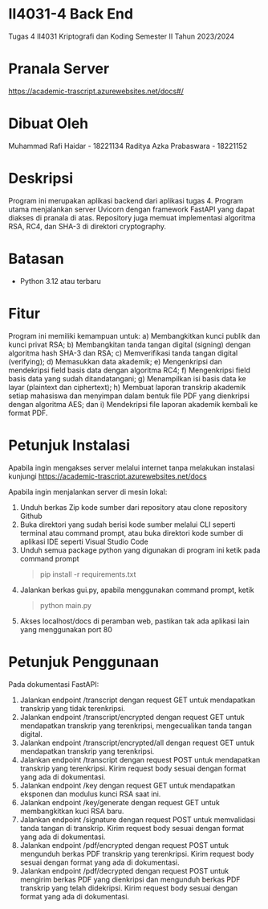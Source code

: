 # II4031-4 Back End
 Tugas 4 II4031 Kriptografi dan Koding Semester II Tahun 2023/2024

# Pranala Server
https://academic-trascript.azurewebsites.net/docs#/

# Dibuat Oleh
Muhammad Rafi Haidar - 18221134
Raditya Azka Prabaswara - 18221152
 
# Deskripsi
Program ini merupakan aplikasi backend dari aplikasi tugas 4. Program utama menjalankan server Uvicorn dengan framework FastAPI yang dapat diakses di pranala di atas.
Repository juga memuat implementasi algoritma RSA, RC4, dan SHA-3 di direktori cryptography.

# Batasan
- Python 3.12 atau terbaru

# Fitur
Program ini memiliki kemampuan untuk:
a) Membangkitkan kunci publik dan kunci privat RSA;
b) Membangkitan tanda tangan digital (signing) dengan algoritma hash SHA-3 dan RSA;
c) Memverifikasi tanda tangan digital (verifying);
d) Memasukkan data akademik;
e) Mengenkripsi dan mendekripsi field basis data dengan algoritma RC4;
f) Mengenkripsi field basis data yang sudah ditandatangani;
g) Menampilkan isi basis data ke layar (plaintext dan ciphertext);
h) Membuat laporan transkrip akademik setiap mahasiswa dan menyimpan dalam bentuk file PDF yang dienkripsi dengan algoritma AES; dan
i) Mendekripsi file laporan akademik kembali ke format PDF.

# Petunjuk Instalasi
Apabila ingin mengakses server melalui internet tanpa melakukan instalasi kunjungi 
https://academic-trascript.azurewebsites.net/docs

Apabila ingin menjalankan server di mesin lokal:
1. Unduh berkas Zip kode sumber dari repository atau clone repository Github
2. Buka direktori yang sudah berisi kode sumber melalui CLI seperti terminal atau command prompt, atau buka direktori kode sumber di aplikasi IDE seperti Visual Studio Code
3. Unduh semua package python yang digunakan di program ini ketik pada command prompt
   >  pip install -r requirements.txt  
4. Jalankan berkas gui.py, apabila menggunakan command prompt, ketik
   >  python main.py
5. Akses localhost/docs di peramban web, pastikan tak ada aplikasi lain yang menggunakan port 80

# Petunjuk Penggunaan
Pada dokumentasi FastAPI:
1. Jalankan endpoint /transcript dengan request GET untuk mendapatkan transkrip yang tidak terenkripsi.
2. Jalankan endpoint /transcript/encrypted dengan request GET untuk mendapatkan transkrip yang terenkripsi, mengecualikan tanda tangan digital.
3. Jalankan endpoint /transcript/encrypted/all dengan request GET untuk mendapatkan transkrip yang terenkripsi.
4. Jalankan endpoint /transcript dengan request POST untuk mendapatkan transkrip yang terenkripsi. Kirim request body sesuai dengan format yang ada di dokumentasi.
5. Jalankan endpoint /key dengan request GET untuk mendapatkan eksponen dan modulus kunci RSA saat ini.
6. Jalankan endpoint /key/generate dengan request GET untuk membangkitkan kuci RSA baru.
7. Jalankan endpoint /signature dengan request POST untuk memvalidasi tanda tangan di transkrip. Kirim request body sesuai dengan format yang ada di dokumentasi.
8. Jalankan endpoint /pdf/encrypted dengan request POST untuk mengunduh berkas PDF transkrip yang terenkripsi. Kirim request body sesuai dengan format yang ada di dokumentasi.
9. Jalankan endpoint /pdf/decrypted dengan request POST untuk mengirim berkas PDF yang dienkripsi dan mengunduh berkas PDF transkrip yang telah didekripsi. Kirim request body sesuai dengan format yang ada di dokumentasi.
